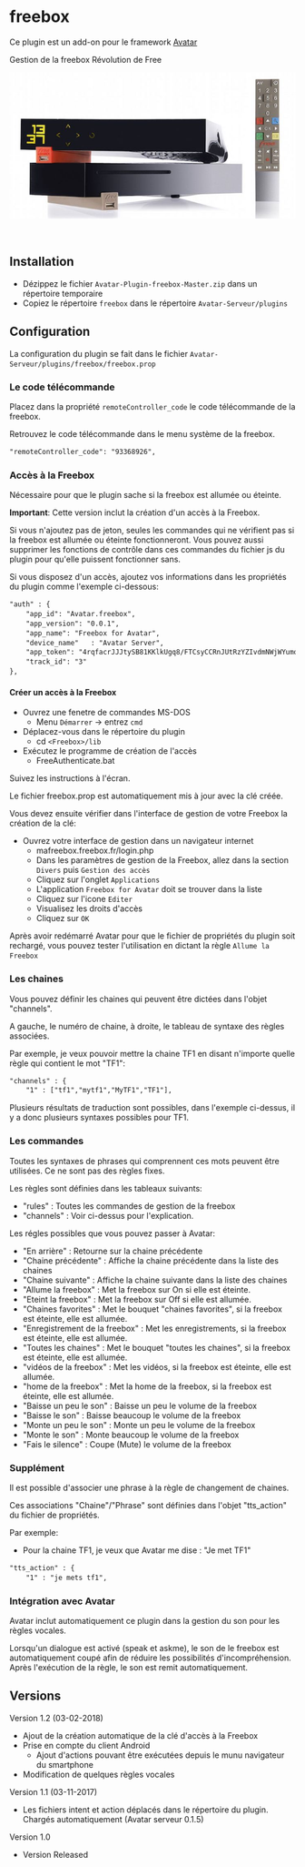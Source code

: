 freebox
=======

Ce plugin est un add-on pour le framework [Avatar](https://github.com/Spikharpax/Avatar-Serveur)

Gestion de la freebox Révolution de Free 

![GitHub Logo](/logo/Freebox-Revolution.jpg)

<BR>


## Installation
- Dézippez le fichier `Avatar-Plugin-freebox-Master.zip` dans un répertoire temporaire
- Copiez le répertoire `freebox` dans le répertoire `Avatar-Serveur/plugins`


## Configuration
La configuration du plugin se fait dans le fichier `Avatar-Serveur/plugins/freebox/freebox.prop`

### Le code télécommande
Placez dans la propriété `remoteController_code` le code télécommande de la freebox.

Retrouvez le code télécommande dans le menu système de la freebox.

```xml
"remoteController_code": "93368926",
```	

### Accès à la Freebox
Nécessaire pour que le plugin sache si la freebox est allumée ou éteinte.

**Important**: Cette version inclut la création d'un accès à la Freebox.

Si vous n'ajoutez pas de jeton, seules les commandes qui ne vérifient pas si la freebox est allumée ou éteinte fonctionneront. Vous pouvez aussi supprimer les fonctions de contrôle dans ces commandes du fichier js du plugin pour qu'elle puissent fonctionner sans.

Si vous disposez d'un accès, ajoutez vos informations dans les propriétés du plugin comme l'exemple ci-dessous:
```xml
"auth" : {
	"app_id": "Avatar.freebox",
	"app_version": "0.0.1",
	"app_name": "Freebox for Avatar",
	"device_name"	: "Avatar Server",
	"app_token": "4rqfacrJJJtySB81KKlkUgq8/FTCsyCCRnJUtRzYZIvdmNWjWYumq8OKG/slMQxs",
	"track_id": "3"
},
```	

#### Créer un accès à la Freebox
- Ouvrez une fenetre de commandes MS-DOS
	- Menu `Démarrer` -> entrez `cmd`
- Déplacez-vous dans le répertoire du plugin 
	- cd `<Freebox>/lib`
- Exécutez le programme de création de l'accès
	- FreeAuthenticate.bat
	
Suivez les instructions à l'écran.

Le fichier freebox.prop est automatiquement mis à jour avec la clé créée.

Vous devez ensuite vérifier dans l'interface de gestion de votre Freebox la création de la clé:
- Ouvrez votre interface de gestion dans un navigateur internet
	- mafreebox.freebox.fr/login.php
	- Dans les paramètres de gestion de la Freebox, allez dans la section `Divers` puis `Gestion des accès`
	- Cliquez sur l'onglet `Applications`
	- L'application `Freebox for Avatar` doit se trouver dans la liste
	- Cliquez sur l'icone `Editer`
	- Visualisez les droits d'accès
	- Cliquez sur `OK`
	
Après avoir redémarré Avatar pour que le fichier de propriétés du plugin soit rechargé, vous pouvez tester l'utilisation en dictant la règle `Allume la Freebox`
	
	
### Les chaines
Vous pouvez définir les chaines qui peuvent être dictées dans l'objet "channels".

A gauche, le numéro de chaine, à droite, le tableau de syntaxe des règles associées.

Par exemple, je veux pouvoir mettre la chaine TF1 en disant n'importe quelle règle qui contient le mot "TF1":
```xml
"channels" : {
	"1" : ["tf1","mytf1","MyTF1","TF1"],
```	

Plusieurs résultats de traduction sont possibles, dans l'exemple ci-dessus, il y a donc plusieurs syntaxes possibles pour TF1.


### Les commandes
Toutes les syntaxes de phrases qui comprennent ces mots peuvent être utilisées. Ce ne sont pas des règles fixes.

Les règles sont définies dans les tableaux suivants:
- "rules" : Toutes les commandes de gestion de la freebox
- "channels" : Voir ci-dessus pour l'explication.

Les régles possibles que vous pouvez passer à Avatar:
- "En arrière" : Retourne sur la chaine précédente 
- "Chaine précédente" : Affiche la chaine précédente dans la liste des chaines
- "Chaine suivante" : Affiche la chaine suivante dans la liste des chaines
- "Allume la freebox" : Met la freebox sur On si elle est éteinte.
- "Eteint la freebox" : Met la freebox sur Off si elle est allumée.
- "Chaines favorites" : Met le bouquet "chaines favorites", si la freebox est éteinte, elle est allumée.
- "Enregistrement de la freebox" : Met les enregistrements, si la freebox est éteinte, elle est allumée.
- "Toutes les chaines" : Met le bouquet "toutes les chaines", si la freebox est éteinte, elle est allumée.
- "vidéos de la freebox" : Met les vidéos, si la freebox est éteinte, elle est allumée.
- "home de la freebox" : Met la home de la freebox, si la freebox est éteinte, elle est allumée.
- "Baisse un peu le son" : Baisse un peu le volume de la freebox
- "Baisse le son" : Baisse beaucoup le volume de la freebox
- "Monte un peu le son" : Monte un peu le volume de la freebox
- "Monte le son" : Monte beaucoup le volume de la freebox
- "Fais le silence" : Coupe (Mute) le volume de la freebox


### Supplément
Il est possible d'associer une phrase à la règle de changement de chaines.

Ces associations "Chaine"/"Phrase" sont définies dans l'objet "tts_action" du fichier de propriétés.

Par exemple:
- Pour la chaine TF1, je veux que Avatar me dise :  "Je met TF1"
```xml
"tts_action" : {
	"1" : "je mets tf1",
```	

### Intégration avec Avatar
Avatar inclut automatiquement ce plugin dans la gestion du son pour les règles vocales. 

Lorsqu'un dialogue est activé (speak et askme), le son de le freebox est automatiquement coupé afin de réduire les possibilités d'incompréhension. Après l'exécution de la règle, le son est remit automatiquement.


## Versions
Version 1.2 (03-02-2018)
- Ajout de la création automatique de la clé d'accès à la Freebox
- Prise en compte du client Android
	- Ajout d'actions pouvant être exécutées depuis le munu navigateur du smartphone
- Modification de quelques règles vocales

Version 1.1 (03-11-2017)
- Les fichiers intent et action déplacés dans le répertoire du plugin. Chargés automatiquement (Avatar serveur 0.1.5)

Version 1.0 
- Version Released

